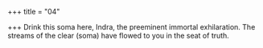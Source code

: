 +++
title = "04"

+++
Drink this soma here, Indra, the preeminent immortal exhilaration. The streams of the clear (soma) have flowed to you in the seat of truth. 